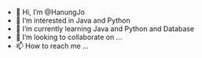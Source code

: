 - 👋 Hi, I’m @HanungJo
- 👀 I’m interested in Java and  Python
- 🌱 I’m currently learning Java and Python and Database
- 💞️ I’m looking to collaborate on ...
- 📫 How to reach me ...

<!---
HanungJo/HanungJo is a ✨ special ✨ repository because its `README.md` (this file) appears on your GitHub profile.
You can click the Preview link to take a look at your changes.
--->
